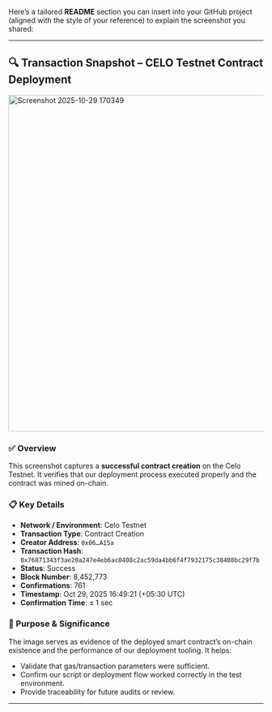 Here’s a tailored **README** section you can insert into your GitHub project (aligned with the style of your reference) to explain the screenshot you shared:

---

## 🔍 Transaction Snapshot – CELO Testnet Contract Deployment

<img width="1890" height="664" alt="Screenshot 2025-10-29 170349" src="https://github.com/user-attachments/assets/e66b8760-dacd-403b-9df3-424c8f0d51ca" />

### ✅ Overview

This screenshot captures a **successful contract creation** on the Celo Testnet. It verifies that our deployment process executed properly and the contract was mined on-chain.

### 📋 Key Details

* **Network / Environment**: Celo Testnet
* **Transaction Type**: Contract Creation
* **Creator Address**: `0x06…A15a`
* **Transaction Hash**: `0x76871343f3ae20a247e4eb6ac0408c2ac59da4bb6f4f7932175c38408bc29f7b`
* **Status**: Success
* **Block Number**: 8,452,773
* **Confirmations**: 761
* **Timestamp**: Oct 29, 2025 16:49:21 (+05:30 UTC)
* **Confirmation Time**: ≤ 1 sec

### 🎯 Purpose & Significance

The image serves as evidence of the deployed smart contract’s on-chain existence and the performance of our deployment tooling. It helps:

* Validate that gas/transaction parameters were sufficient.
* Confirm our script or deployment flow worked correctly in the test environment.
* Provide traceability for future audits or review.


---

